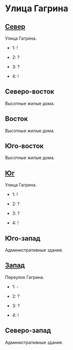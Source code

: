 # Улица Гагрина

## [Север](./520100.md)

Улица Гагрина.

* 1:    !
* 2:    ?

* 3:    ?
* 4:    !

## Северо-восток

Высотные жилые дома.

## Восток

Высотные жилые дома.

## Юго-восток

Высотные жилые дома.

## [Юг](./520110.md)

Улица Гагрина.

* 1:    !
* 2:    ?

* 3:    ?
* 4:    !

## Юго-запад

Административные здания.

## [Запад](./510105.md)

Переулок Гагрина.

* 1:    -
* 2:    ?

* 3:    ?
* 4:    !

## Северо-запад

Административные здания.
